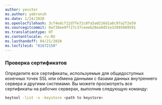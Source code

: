 ```yaml
---
author: yevster
ms.author: yebronsh
ms.date: 1/24/2020
ms.openlocfilehash: 3cf4edcf12d7fe72c0fa5a0216d1a8c97a2f2e59
ms.sourcegitcommit: 0af39ee9ff27c37ceeeb28ea9d51e32995989591
ms.translationtype: HT
ms.contentlocale: ru-RU
ms.lasthandoff: 04/21/2020
ms.locfileid: "81672150"
---
```

### <a name="inventory-certificates"></a>Проверка сертификатов

Определите все сертификаты, используемые для общедоступных конечных точек SSL или обмена данными с базами данных внутреннего сервера и другими системами. Вы можете просмотреть все сертификаты на рабочих серверах, выполнив следующую команду:

```bash
keytool -list -v -keystore <path to keystore>
```
